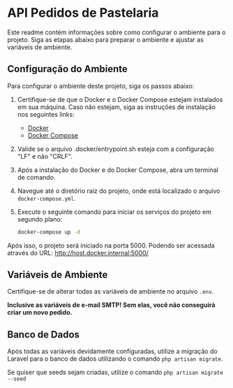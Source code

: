 # API Pedidos de Pastelaria

Este readme contém informações sobre como configurar o ambiente para o projeto. Siga as etapas abaixo para preparar o ambiente e ajustar as variáveis de ambiente.

## Configuração do Ambiente

Para configurar o ambiente deste projeto, siga os passos abaixo:

1. Certifique-se de que o Docker e o Docker Compose estejam instalados em sua máquina. Caso não estejam, siga as instruções de instalação nos seguintes links:
   - [Docker](https://docs.docker.com/get-docker/)
   - [Docker Compose](https://docs.docker.com/compose/install/)

2. Valide se o arquivo .docker/entrypoint.sh esteja com a configuração "LF" e não "CRLF".

3. Após a instalação do Docker e do Docker Compose, abra um terminal de comando.

4. Navegue até o diretório raiz do projeto, onde está localizado o arquivo `docker-compose.yml`.

5. Execute o seguinte comando para iniciar os serviços do projeto em segundo plano:

   ```bash
   docker-compose up -d
Após isso, o projeto será iniciado na porta 5000. Podendo ser acessada através do URL: http://host.docker.internal:5000/

## Variáveis de Ambiente

Certifique-se de alterar todas as variáveis de ambiente no arquivo `.env`.

<b>Inclusive as variáveis de e-mail SMTP!
Sem elas, você não conseguirá criar um novo pedido.</b>

## Banco de Dados

Após todas as variáveis devidamente configuradas, utilize a migração do Laravel para o banco de dados utilizando o comando `php artisan migrate`.

Se quiser que seeds sejam criadas, utilize o comando `php artisan migrate --seed`